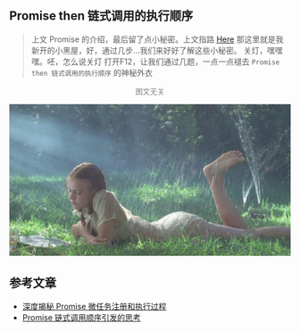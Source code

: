 ## Promise then 链式调用的执行顺序

>上文 Promise 的介绍，最后留了点小秘密。上文指路 [Here]()
那这里就是我新开的小黑屋，好，通过几步...我们来好好了解这些小秘密。
关灯，嘿嘿嘿。呸，怎么说关灯
打开F12，让我们通过几题，一点一点褪去 `Promise then 链式调用的执行顺序` 的神秘外衣
<center><font color=gray size=2>图文无关</font></center>

![](./../assets/imgs/Lolita.jpg)

## 参考文章
- [深度揭秘 Promise 微任务注册和执行过程](https://juejin.im/post/5dc028dcf265da4d4b5fe94f)
- [Promise 链式调用顺序引发的思考](https://juejin.im/post/5dabf847e51d4524d674881c)